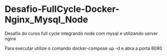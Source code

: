 # Desafio-FullCycle-Docker-Nginx_Mysql_Node
 Desafio do curso full cycle integrando node com mysql e utilizando server nginx

Para executar utilize o comando docker-compose up -d e abra a porta 8080
